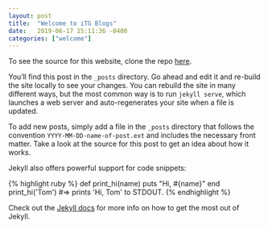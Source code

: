 ```yaml
---
layout: post
title:  "Welcome to iTG Blogs"
date:   2019-06-17 15:11:36 -0400
categories: ["welcome"]
---
```

To see the source for this website, clone the repo [here][repo].

You’ll find this post in the `_posts` directory. Go ahead and edit it and re-build the site locally to see your changes. You can rebuild the site in many different ways, but the most common way is to run `jekyll serve`, which launches a web server and auto-regenerates your site when a file is updated.

To add new posts, simply add a file in the `_posts` directory that follows the convention `YYYY-MM-DD-name-of-post.ext` and includes the necessary front matter. Take a look at the source for this post to get an idea about how it works.

Jekyll also offers powerful support for code snippets:

{% highlight ruby %}
def print_hi(name)
  puts "Hi, #{name}"
end
print_hi('Tom')
#=> prints 'Hi, Tom' to STDOUT.
{% endhighlight %}

Check out the [Jekyll docs][jekyll-docs] for more info on how to get the most out of Jekyll.

[jekyll-docs]: https://jekyllrb.com/docs/home
[repo]:        https://github.com/akbary-itgfirm/akbary-itgfirm.github.io
